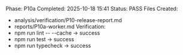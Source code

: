 Phase: P10a
Completed: 2025-10-18 15:41
Status: PASS
Files Created:
- analysis/verification/P10-release-report.md
- reports/P10a-worker.md
Verification:
- npm run lint -- --cache → success
- npm run test → success
- npm run typecheck → success
